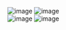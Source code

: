 ![image](https://github.com/JahanRazh/Snake_Mobile_Game/assets/121393192/255a3820-53e7-414c-b00e-ff6a46f63ea2) 
![image](https://github.com/JahanRazh/Snake_Mobile_Game/assets/121393192/e1af939e-3bba-462c-9b32-b739ad530679) <br>
![image](https://github.com/JahanRazh/Snake_Mobile_Game/assets/121393192/65f50144-1bd6-4d5b-b76f-092399a762be) 
![image](https://github.com/JahanRazh/Snake_Mobile_Game/assets/121393192/ab1d56a1-6611-46a8-8dfd-3ffe8b28c7b7) 


